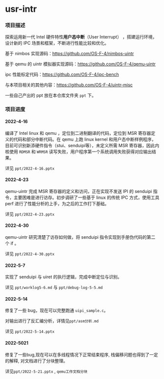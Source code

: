 # usr-intr

### 项目描述

探索运用新一代 Intel 硬件特性**用户态中断**（User Interrupt） ，搭建运行环境，设计新的 IPC 场景和框架，不断进行性能比较和优化。

基于 nimbos 实现源码：https://github.com/OS-F-4/nimbos-uintr

基于 qemu 的 uintr 模拟器实现源码：https://github.com/OS-F-4/qemu-uintr

ipc 性能标定代码：https://github.com/OS-F-4/ipc-bench

与本项目相关的其他内容：https://github.com/OS-F-4/uintr-misc

一些自己产出的 ppt 放在本仓库文件夹 `ppt` 下。

### 项目进度

#### 2022-4-16

编译了 Intel linux 和 qemu ，定位到二进制翻译的代码，定位到 MSR 寄存器定义的代码和部分中断代码。在 qemu 上跑 linux kernel 和用户态中断样例程序，目前可识别新添硬件指令（stui、senduipi等），未定义所需 MSR 寄存器，因此内核使用 `RDMSR` 和 `WRMSR` 读写失败，用户程序第一个系统调用失败获得对应输出结果。

详见 `ppt/2022-4-16.pptx`

#### 2022-4-23

qemu-uintr 完成 MSR 寄存器的定义和访问，正在实现不发送 IPI 的 senduipi 指令，主要困难是进行访存。初步调研了一些基于 linux 的传统 IPC 方式，使用工具 perf 进行了性能分析的上手，为之后的工作打下基础。

详见 `ppt/2022-4-23.pptx`

#### 2022-4-30

qemu-uintr 研究清楚了访存如何做，将 senduipi 指令实现到手册伪代码的第二个 if 。

详见 `ppt/2022-4-30.pptx`

#### 2022-5-7

实现了 senduipi 与 uiret 的执行逻辑，完成中断定位与识别。

详见 `ppt/worklog5-6.md` 与 `ppt/debug-log-5-5.md`

#### 2022-5-14

修复了一些 bug，现在可以完整跑通 `uipi_sample.c`。

对输出进行了反汇编分析，详情见`ppt/asm分析.md`

详见 `ppt/2022-5-14.pptx`

#### 2022-5021

修复了一些bug,现在可以在多线程情况下正常结束程序, 栈偏移问题也得到了一定的解释, 对文档进行了分块整理。

详见`ppt/2022-5-21.pptx` , `qemu工作文档分块`
